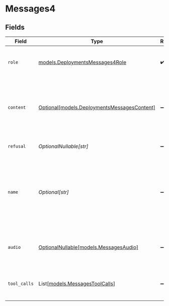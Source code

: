 # Messages4


## Fields

| Field                                                                                                                        | Type                                                                                                                         | Required                                                                                                                     | Description                                                                                                                  |
| ---------------------------------------------------------------------------------------------------------------------------- | ---------------------------------------------------------------------------------------------------------------------------- | ---------------------------------------------------------------------------------------------------------------------------- | ---------------------------------------------------------------------------------------------------------------------------- |
| `role`                                                                                                                       | [models.DeploymentsMessages4Role](../models/deploymentsmessages4role.md)                                                     | :heavy_check_mark:                                                                                                           | The role of the messages author, in this case `assistant`.                                                                   |
| `content`                                                                                                                    | [Optional[models.DeploymentsMessagesContent]](../models/deploymentsmessagescontent.md)                                       | :heavy_minus_sign:                                                                                                           | The contents of the assistant message. Required unless `tool_calls` or `function_call` is specified.                         |
| `refusal`                                                                                                                    | *OptionalNullable[str]*                                                                                                      | :heavy_minus_sign:                                                                                                           | The refusal message by the assistant.                                                                                        |
| `name`                                                                                                                       | *Optional[str]*                                                                                                              | :heavy_minus_sign:                                                                                                           | An optional name for the participant. Provides the model information to differentiate between participants of the same role. |
| `audio`                                                                                                                      | [OptionalNullable[models.MessagesAudio]](../models/messagesaudio.md)                                                         | :heavy_minus_sign:                                                                                                           | Data about a previous audio response from the model.                                                                         |
| `tool_calls`                                                                                                                 | List[[models.MessagesToolCalls](../models/messagestoolcalls.md)]                                                             | :heavy_minus_sign:                                                                                                           | The tool calls generated by the model, such as function calls.                                                               |